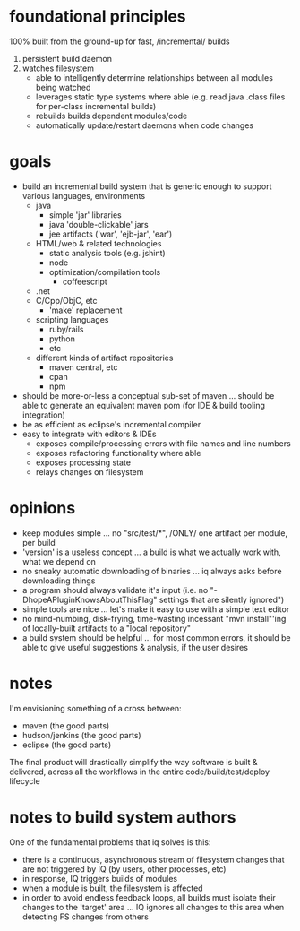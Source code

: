 foundational principles
=======================

100% built from the ground-up for fast, /incremental/ builds

 1. persistent build daemon
 1. watches filesystem
     - able to intelligently determine relationships between all modules being watched
     - leverages static type systems where able (e.g. read java .class files for per-class incremental builds)
     - rebuilds builds dependent modules/code
     - automatically update/restart daemons when code changes

goals
=======================
     
  - build an incremental build system that is generic enough to support various languages, environments
       - java
         - simple 'jar' libraries
         - java 'double-clickable' jars
         - jee artifacts ('war', 'ejb-jar', 'ear')
       - HTML/web & related technologies
         - static analysis tools (e.g. jshint)
         - node
         - optimization/compilation tools
           - coffeescript
       - .net
       - C/Cpp/ObjC, etc
         - 'make' replacement
       - scripting languages
         - ruby/rails
         - python
         - etc
       - different kinds of artifact repositories
         - maven central, etc
         - cpan
         - npm
  - should be more-or-less a conceptual sub-set of maven ... should be able to generate an equivalent maven pom (for IDE & build tooling integration)
  - be as efficient as eclipse's incremental compiler
  - easy to integrate with editors & IDEs
    - exposes compile/processing errors with file names and line numbers
    - exposes refactoring functionality where able
    - exposes processing state
    - relays changes on filesystem

opinions
==================================== 

  - keep modules simple ... no "src/test/*", /ONLY/ one artifact per module, per build
  - 'version' is a useless concept ... a build is what we actually work with, what we depend on
  - no sneaky automatic downloading of binaries ... iq always asks before downloading things
  - a program should always validate it's input (i.e. no "-DhopeAPluginKnowsAboutThisFlag" settings that are silently ignored")
  - simple tools are nice ... let's make it easy to use with a simple text editor
  - no mind-numbing, disk-frying, time-wasting incessant "mvn install"'ing of locally-built artifacts to a "local repository"
  - a build system should be helpful ... for most common errors, it should be able to give useful suggestions & analysis, if the user desires

notes
==========

I'm envisioning something of a cross between:
  - maven (the good parts)
  - hudson/jenkins (the good parts)
  - eclipse (the good parts)

The final product will drastically simplify the way software is built & delivered, across all the workflows in the entire code/build/test/deploy lifecycle

notes to build system authors
=============

One of the fundamental problems that iq solves is this:
   - there is a continuous, asynchronous stream of filesystem changes that are not triggered by IQ (by users, other processes, etc)
   - in response, IQ triggers builds of modules
   - when a module is built, the filesystem is affected
   - in order to avoid endless feedback loops, all builds must isolate their changes to the 'target' area ... IQ ignores all changes to this area when detecting FS changes from others